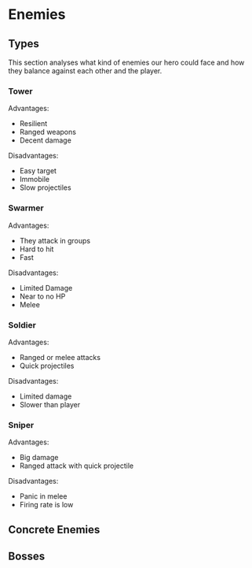 # Enemies
## Types
This section analyses what kind of enemies our hero could face and how they
balance against each other and the player.

### Tower
Advantages:

* Resilient
* Ranged weapons
* Decent damage

Disadvantages:

* Easy target
* Immobile
* Slow projectiles

### Swarmer
Advantages:

* They attack in groups
* Hard to hit
* Fast

Disadvantages:

* Limited Damage
* Near to no HP
* Melee

### Soldier

Advantages:

* Ranged or melee attacks
* Quick projectiles

Disadvantages:

* Limited damage
* Slower than player

### Sniper

Advantages:

* Big damage
* Ranged attack with quick projectile

Disadvantages:

* Panic in melee
* Firing rate is low

## Concrete Enemies

## Bosses
